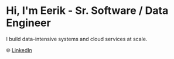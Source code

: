 # Hi, I'm Eerik - Sr. Software / Data Engineer 

I build data-intensive systems and cloud services at scale.

🌐 [LinkedIn](https://www.linkedin.com/in/eeriklehtomaki/)
